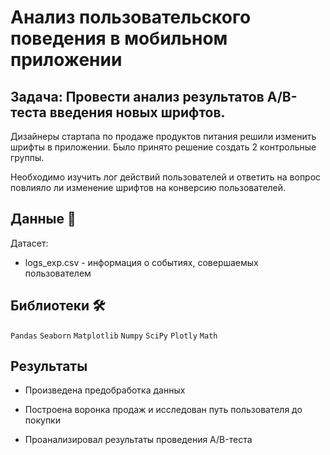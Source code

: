 # Анализ пользовательского поведения в мобильном приложении

## **Задача:** Провести анализ результатов A/B-теста введения новых шрифтов.

Дизайнеры стартапа по продаже продуктов питания решили изменить шрифты в приложении. Было принято решение создать 2 контрольные группы.

Необходимо изучить лог действий пользователей и ответить на вопрос повлияло ли изменение шрифтов на конверсию пользователей.

## Данные 📁

Датасет:

* logs_exp.csv - информация о событиях, совершаемых пользователем

## Библиотеки 🛠️

`Pandas` `Seaborn` `Matplotlib` `Numpy` `SciPy` `Plotly` `Math`

## Результаты

+ Произведена предобработка данных

+ Построена воронка продаж и исследован путь пользователя до покупки

+ Проанализировал результаты проведения A/B-теста
<br>
